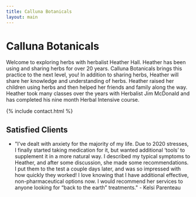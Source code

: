 ```yaml
---
title: Calluna Botanicals
layout: main
---
```

# Calluna Botanicals

Welcome to exploring herbs with herbalist Heather Hall. Heather has been using and sharing herbs for over 20 years. Calluna Botanicals brings this practice to the next level, you! In addition to sharing herbs, Heather will share her knowledge and understanding of herbs. Heather raised her children using herbs and then helped her friends and family along the way. Heather took many classes over the years with Herbalist Jim McDonald and has completed his nine month Herbal Intensive course.

{% include contact.html %}

## Satisfied Clients

- "I’ve dealt with anxiety for the majority of my life. Due to 2020 stresses, I finally started taking medication for it, but wanted additional ‘tools’ to supplement it in a more natural way. I described my typical symptoms to Heather, and after some discussion, she made some recommendations. I put them to the test a couple days later, and was so impressed with how quickly they worked! I love knowing that I have additional effective, non-pharmaceutical options now. I would recommend her services to anyone looking for “back to the earth” treatments." - Kelsi Parenteau
